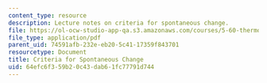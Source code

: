 ```yaml
---
content_type: resource
description: Lecture notes on criteria for spontaneous change.
file: https://ol-ocw-studio-app-qa.s3.amazonaws.com/courses/5-60-thermodynamics-kinetics-spring-2008/64efc6f359b20c43dab61fc77791d744_5_60_lecture12.pdf
file_type: application/pdf
parent_uid: 74591afb-232e-eb20-5c41-17359f843701
resourcetype: Document
title: Criteria for Spontaneous Change
uid: 64efc6f3-59b2-0c43-dab6-1fc77791d744
---
```


